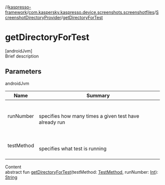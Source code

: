 //[kaspresso-framework](../../index.md)/[com.kaspersky.kaspresso.device.screenshots.screenshotfiles](../index.md)/[ScreenshotDirectoryProvider](index.md)/[getDirectoryForTest](get-directory-for-test.md)



# getDirectoryForTest  
[androidJvm]  
Brief description  


## Parameters  
  
androidJvm  
  
|  Name|  Summary| 
|---|---|
| runNumber| <br><br>specifies how many times a given test have already run<br><br>
| testMethod| <br><br>specifies what test is running<br><br>
  
  
Content  
abstract fun [getDirectoryForTest](get-directory-for-test.md)(testMethod: [TestMethod](../-test-method/index.md), runNumber: [Int](https://kotlinlang.org/api/latest/jvm/stdlib/kotlin/-int/index.html)): [String](https://kotlinlang.org/api/latest/jvm/stdlib/kotlin/-string/index.html)  



